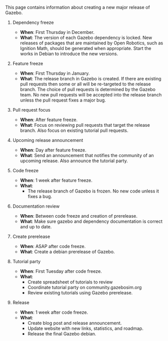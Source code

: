 This page contains information about creating a new major release of Gazebo.

1. Dependency freeze

    * **When**: First Thursday in December.
    * **What**: The version of each Gazebo dependency is locked. New releases of packages that are maintained by Open Robotics, such as Ignition Math, should be generated when appropriate. Start the works in Debian to introduce the new versions.

2. Feature freeze 

    * **When**: First Thursday in January.
    * **What**: The release branch in Gazebo is created. If there are existing pull requests then some or all will be re-targeted to the release branch. The choice of pull requests is determined by the Gazebo team. No new pull requests will be accepted into the release branch unless the pull request fixes a major bug.

3. Pull request focus

    * **When**: After feature freeze.
    * **What**: Focus on reviewing pull requests that target the release branch. Also focus on existing tutorial pull requests.

4. Upcoming release announcement

    * **When**: Day after feature freeze.
    * **What**: Send an announcement that notifies the community of an upcoming release. Also announce the tutorial party. 

5. Code freeze

    * **When**: 1 week after feature freeze.
    * **What**:
        * The release branch of Gazebo is frozen. No new code unless it fixes a bug.

6. Documentation review

    * **When**: Between code freeze and creation of prerelease.
    * **What**: Make sure gazebo and dependency documentation is correct and up to date.

7. Create prerelease

    * **When**: ASAP after code freeze.
    * **What**: Create a debian prerelease of Gazebo.

8. Tutorial party

    * **When**: First Tuesday after code freeze.
    * **What**:
        * Create spreadsheet of tutorials to review
        * Coordinate tutorial party on community.gazebosim.org
        * Review existing tutorials using Gazebo prerelease.

9. Release

    * **When**: 1 week after code freeze.
    * **What**:
        * Create blog post and release announcement.
        * Update website with new links, statistics, and roadmap.
        * Release the final Gazebo debian.